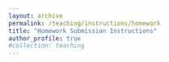 ```yaml
---
layout: archive
permalink: /teaching/instructions/homework
title: "Homework Submission Instructions"
author_profile: true
#collection: teaching
---
```


